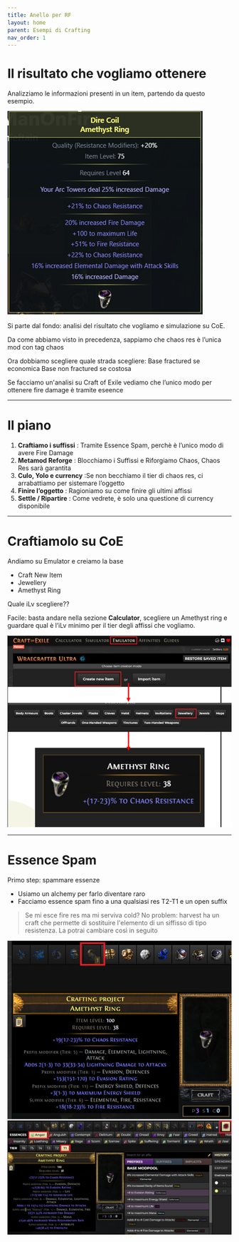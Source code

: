```yaml
---
title: Anello per RF
layout: home
parent: Esempi di Crafting
nav_order: 1
---
```


# Il risultato che vogliamo ottenere

Analizziamo le informazioni presenti in un item, partendo da questo esempio.

<img src="./img/rf1.png">

Si parte dal fondo: analisi del risultato che vogliamo e simulazione su CoE. 

Da come abbiamo visto in precedenza, sappiamo che chaos res è l’unica mod con tag chaos

Ora dobbiamo scegliere quale strada scegliere:
Base fractured se economica
Base non fractured se costosa

Se facciamo un'analisi su Craft of Exile vediamo che l’unico modo per ottenere fire damage è tramite eseence

---

# Il piano

1. **Craftiamo i suffissi** : Tramite Essence Spam, perchè è l’unico modo di avere Fire Damage
2. **Metamod Reforge** : Blocchiamo i Suffissi e Riforgiamo Chaos, Chaos Res sarà garantita
4. **Culo, Yolo e currency** :Se non becchiamo il tier di chaos res, ci arrabattiamo per sistemare l’oggetto
5. **Finire l’oggetto** : Ragioniamo su come finire gli ultimi affissi
7. **Settle / Ripartire** : Come vedrete, è solo una questione di currency disponibile

---

# Craftiamolo su CoE

Andiamo su Emulator e creiamo la base

- Craft New Item
- Jewellery 
- Amethyst Ring

Quale iLv scegliere??

Facile: basta andare nella sezione **Calculator**, scegliere un Amethyst ring e guardare qual è l’iLv minimo per il tier degli affissi che vogliamo. 

<img src="./img/rf2.png">

---

# Essence Spam

Primo step: spammare essenze

- Usiamo un alchemy per farlo diventare raro   
- Facciamo essence spam fino a una qualsiasi res T2-T1 e un open suffix

> Se mi esce fire res ma mi serviva cold? No problem: harvest ha un craft che permette di sostituire l'elemento di un siffisso di tipo resistenza. La potrai cambiare così in seguito

<img src="./img/rf3.png">
<img src="./img/rf4.png">
